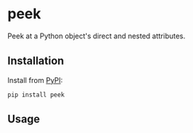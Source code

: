 # peek

Peek at a Python object's direct and nested attributes.

## Installation

Install from [PyPI](https://pypi.org/project/peek/):

```shell
pip install peek
```

## Usage

